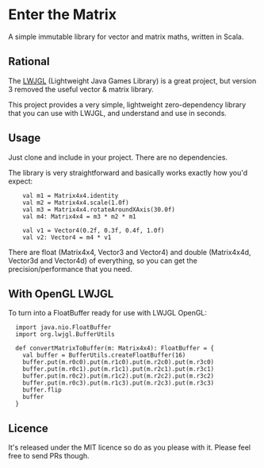 # Enter the Matrix
A simple immutable library for vector and matrix maths, written in Scala.

## Rational
The [LWJGL](http://www.lwjgl.org/) (Lightweight Java Games Library) is a great project, but version 3 removed the useful vector & matrix library.  

This project provides a very simple, lightweight zero-dependency library that you can use with LWJGL, and understand and use in seconds. 

## Usage
Just clone and include in your project.  There are no dependencies.

The library is very straightforward and basically works exactly how you'd expect:
```
    val m1 = Matrix4x4.identity
    val m2 = Matrix4x4.scale(1.0f)
    val m3 = Matrix4x4.rotateAroundXAxis(30.0f)
    val m4: Matrix4x4 = m3 * m2 * m1
    
    val v1 = Vector4(0.2f, 0.3f, 0.4f, 1.0f)
    val v2: Vector4 = m4 * v1
```

There are float (Matrix4x4, Vector3 and Vector4) and double (Matrix4x4d, Vector3d and Vector4d) of everything, so you can get the precision/performance that you need.

## With OpenGL LWJGL
To turn into a FloatBuffer ready for use with LWJGL OpenGL:
```
  import java.nio.FloatBuffer
  import org.lwjgl.BufferUtils

  def convertMatrixToBuffer(m: Matrix4x4): FloatBuffer = {
    val buffer = BufferUtils.createFloatBuffer(16)
    buffer.put(m.r0c0).put(m.r1c0).put(m.r2c0).put(m.r3c0)
    buffer.put(m.r0c1).put(m.r1c1).put(m.r2c1).put(m.r3c1)
    buffer.put(m.r0c2).put(m.r1c2).put(m.r2c2).put(m.r3c2)
    buffer.put(m.r0c3).put(m.r1c3).put(m.r2c3).put(m.r3c3)
    buffer.flip
    buffer
  }
```

## Licence
It's released under the MIT licence so do as you please with it.  Please feel free to send PRs though.